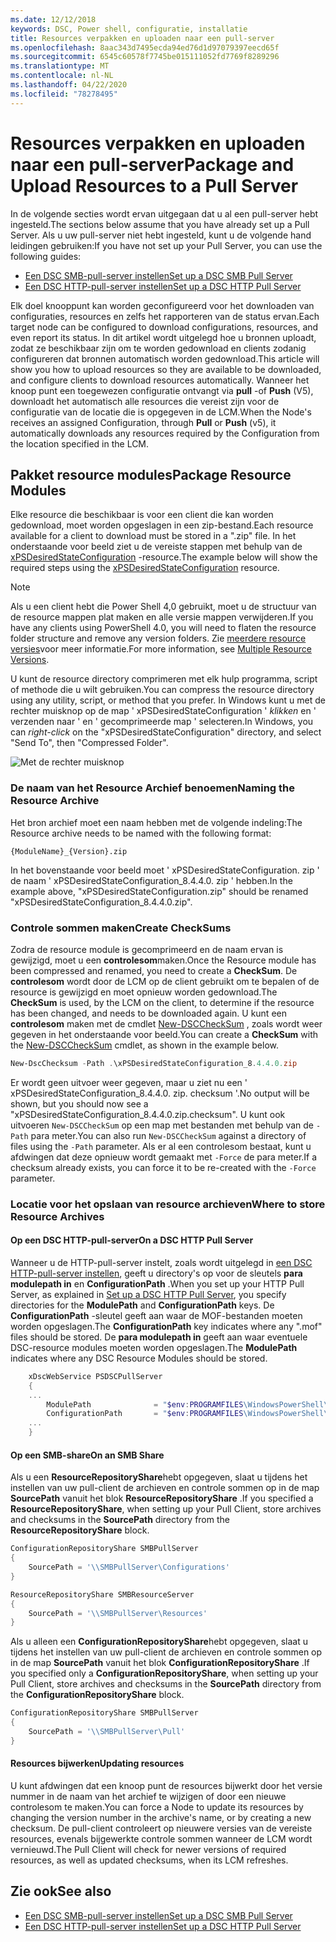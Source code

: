 ```yaml
---
ms.date: 12/12/2018
keywords: DSC, Power shell, configuratie, installatie
title: Resources verpakken en uploaden naar een pull-server
ms.openlocfilehash: 8aac343d7495ecda94ed76d1d97079397eecd65f
ms.sourcegitcommit: 6545c60578f7745be015111052fd7769f8289296
ms.translationtype: MT
ms.contentlocale: nl-NL
ms.lasthandoff: 04/22/2020
ms.locfileid: "78278495"
---
```

# <a name="package-and-upload-resources-to-a-pull-server"></a><span data-ttu-id="9dbd7-103">Resources verpakken en uploaden naar een pull-server</span><span class="sxs-lookup"><span data-stu-id="9dbd7-103">Package and Upload Resources to a Pull Server</span></span>

<span data-ttu-id="9dbd7-104">In de volgende secties wordt ervan uitgegaan dat u al een pull-server hebt ingesteld.</span><span class="sxs-lookup"><span data-stu-id="9dbd7-104">The sections below assume that you have already set up a Pull Server.</span></span> <span data-ttu-id="9dbd7-105">Als u uw pull-server niet hebt ingesteld, kunt u de volgende hand leidingen gebruiken:</span><span class="sxs-lookup"><span data-stu-id="9dbd7-105">If you have not set up your Pull Server, you can use the following guides:</span></span>

- [<span data-ttu-id="9dbd7-106">Een DSC SMB-pull-server instellen</span><span class="sxs-lookup"><span data-stu-id="9dbd7-106">Set up a DSC SMB Pull Server</span></span>](pullServerSmb.md)
- [<span data-ttu-id="9dbd7-107">Een DSC HTTP-pull-server instellen</span><span class="sxs-lookup"><span data-stu-id="9dbd7-107">Set up a DSC HTTP Pull Server</span></span>](pullServer.md)

<span data-ttu-id="9dbd7-108">Elk doel knooppunt kan worden geconfigureerd voor het downloaden van configuraties, resources en zelfs het rapporteren van de status ervan.</span><span class="sxs-lookup"><span data-stu-id="9dbd7-108">Each target node can be configured to download configurations, resources, and even report its status.</span></span> <span data-ttu-id="9dbd7-109">In dit artikel wordt uitgelegd hoe u bronnen uploadt, zodat ze beschikbaar zijn om te worden gedownload en clients zodanig configureren dat bronnen automatisch worden gedownload.</span><span class="sxs-lookup"><span data-stu-id="9dbd7-109">This article will show you how to upload resources so they are available to be downloaded, and configure clients to download resources automatically.</span></span> <span data-ttu-id="9dbd7-110">Wanneer het knoop punt een toegewezen configuratie ontvangt via **pull** -of **Push** (V5), downloadt het automatisch alle resources die vereist zijn voor de configuratie van de locatie die is opgegeven in de LCM.</span><span class="sxs-lookup"><span data-stu-id="9dbd7-110">When the Node's receives an assigned Configuration, through **Pull** or **Push** (v5), it automatically downloads any resources required by the Configuration from the location specified in the LCM.</span></span>

## <a name="package-resource-modules"></a><span data-ttu-id="9dbd7-111">Pakket resource modules</span><span class="sxs-lookup"><span data-stu-id="9dbd7-111">Package Resource Modules</span></span>

<span data-ttu-id="9dbd7-112">Elke resource die beschikbaar is voor een client die kan worden gedownload, moet worden opgeslagen in een zip-bestand.</span><span class="sxs-lookup"><span data-stu-id="9dbd7-112">Each resource available for a client to download must be stored in a ".zip" file.</span></span> <span data-ttu-id="9dbd7-113">In het onderstaande voor beeld ziet u de vereiste stappen met behulp van de [xPSDesiredStateConfiguration](https://www.powershellgallery.com/packages/xPSDesiredStateConfiguration/8.4.0.0) -resource.</span><span class="sxs-lookup"><span data-stu-id="9dbd7-113">The example below will show the required steps using the [xPSDesiredStateConfiguration](https://www.powershellgallery.com/packages/xPSDesiredStateConfiguration/8.4.0.0) resource.</span></span>

> [!NOTE]
> <span data-ttu-id="9dbd7-114">Als u een client hebt die Power Shell 4,0 gebruikt, moet u de structuur van de resource mappen plat maken en alle versie mappen verwijderen.</span><span class="sxs-lookup"><span data-stu-id="9dbd7-114">If you have any clients using PowerShell 4.0, you will need to flaten the resource folder structure and remove any version folders.</span></span> <span data-ttu-id="9dbd7-115">Zie [meerdere resource versies](../configurations/import-dscresource.md#multiple-resource-versions)voor meer informatie.</span><span class="sxs-lookup"><span data-stu-id="9dbd7-115">For more information, see [Multiple Resource Versions](../configurations/import-dscresource.md#multiple-resource-versions).</span></span>

<span data-ttu-id="9dbd7-116">U kunt de resource directory comprimeren met elk hulp programma, script of methode die u wilt gebruiken.</span><span class="sxs-lookup"><span data-stu-id="9dbd7-116">You can compress the resource directory using any utility, script, or method that you prefer.</span></span> <span data-ttu-id="9dbd7-117">In Windows kunt u met de rechter muisknop op de map ' xPSDesiredStateConfiguration ' *klikken* en ' verzenden naar ' en ' gecomprimeerde map ' selecteren.</span><span class="sxs-lookup"><span data-stu-id="9dbd7-117">In Windows, you can *right-click* on the "xPSDesiredStateConfiguration" directory, and select "Send To", then "Compressed Folder".</span></span>

![Met de rechter muisknop](media/package-upload-resources/right-click.gif)

### <a name="naming-the-resource-archive"></a><span data-ttu-id="9dbd7-119">De naam van het Resource Archief benoemen</span><span class="sxs-lookup"><span data-stu-id="9dbd7-119">Naming the Resource Archive</span></span>

<span data-ttu-id="9dbd7-120">Het bron archief moet een naam hebben met de volgende indeling:</span><span class="sxs-lookup"><span data-stu-id="9dbd7-120">The Resource archive needs to be named with the following format:</span></span>

```
{ModuleName}_{Version}.zip
```

<span data-ttu-id="9dbd7-121">In het bovenstaande voor beeld moet ' xPSDesiredStateConfiguration. zip ' de naam ' xPSDesiredStateConfiguration_8.4.4.0. zip ' hebben.</span><span class="sxs-lookup"><span data-stu-id="9dbd7-121">In the example above, "xPSDesiredStateConfiguration.zip" should be renamed "xPSDesiredStateConfiguration_8.4.4.0.zip".</span></span>

### <a name="create-checksums"></a><span data-ttu-id="9dbd7-122">Controle sommen maken</span><span class="sxs-lookup"><span data-stu-id="9dbd7-122">Create CheckSums</span></span>

<span data-ttu-id="9dbd7-123">Zodra de resource module is gecomprimeerd en de naam ervan is gewijzigd, moet u een **controlesom**maken.</span><span class="sxs-lookup"><span data-stu-id="9dbd7-123">Once the Resource module has been compressed and renamed, you need to create a **CheckSum**.</span></span>  <span data-ttu-id="9dbd7-124">De **controlesom** wordt door de LCM op de client gebruikt om te bepalen of de resource is gewijzigd en moet opnieuw worden gedownload.</span><span class="sxs-lookup"><span data-stu-id="9dbd7-124">The **CheckSum** is used, by the LCM on the client, to determine if the resource has been changed, and needs to be downloaded again.</span></span> <span data-ttu-id="9dbd7-125">U kunt een **controlesom** maken met de cmdlet [New-DSCCheckSum](/powershell/module/PSDesiredStateConfiguration/New-DSCCheckSum) , zoals wordt weer gegeven in het onderstaande voor beeld.</span><span class="sxs-lookup"><span data-stu-id="9dbd7-125">You can create a **CheckSum** with the [New-DSCCheckSum](/powershell/module/PSDesiredStateConfiguration/New-DSCCheckSum) cmdlet, as shown in the example below.</span></span>

```powershell
New-DscChecksum -Path .\xPSDesiredStateConfiguration_8.4.4.0.zip
```

<span data-ttu-id="9dbd7-126">Er wordt geen uitvoer weer gegeven, maar u ziet nu een ' xPSDesiredStateConfiguration_8.4.4.0. zip. checksum '.</span><span class="sxs-lookup"><span data-stu-id="9dbd7-126">No output will be shown, but you should now see a "xPSDesiredStateConfiguration_8.4.4.0.zip.checksum".</span></span> <span data-ttu-id="9dbd7-127">U kunt ook uitvoeren `New-DSCCheckSum` op een map met bestanden met behulp van de `-Path` para meter.</span><span class="sxs-lookup"><span data-stu-id="9dbd7-127">You can also run `New-DSCCheckSum` against a directory of files using the `-Path` parameter.</span></span> <span data-ttu-id="9dbd7-128">Als er al een controlesom bestaat, kunt u afdwingen dat deze opnieuw wordt gemaakt met `-Force` de para meter.</span><span class="sxs-lookup"><span data-stu-id="9dbd7-128">If a checksum already exists, you can force it to be re-created with the `-Force` parameter.</span></span>

### <a name="where-to-store-resource-archives"></a><span data-ttu-id="9dbd7-129">Locatie voor het opslaan van resource archieven</span><span class="sxs-lookup"><span data-stu-id="9dbd7-129">Where to store Resource Archives</span></span>

#### <a name="on-a-dsc-http-pull-server"></a><span data-ttu-id="9dbd7-130">Op een DSC HTTP-pull-server</span><span class="sxs-lookup"><span data-stu-id="9dbd7-130">On a DSC HTTP Pull Server</span></span>

<span data-ttu-id="9dbd7-131">Wanneer u de HTTP-pull-server instelt, zoals wordt uitgelegd in [een DSC HTTP-pull-server instellen](pullServer.md), geeft u directory's op voor de sleutels **para modulepath in** en **ConfigurationPath** .</span><span class="sxs-lookup"><span data-stu-id="9dbd7-131">When you set up your HTTP Pull Server, as explained in [Set up a DSC HTTP Pull Server](pullServer.md), you specify directories for the **ModulePath** and **ConfigurationPath** keys.</span></span> <span data-ttu-id="9dbd7-132">De **ConfigurationPath** -sleutel geeft aan waar de MOF-bestanden moeten worden opgeslagen.</span><span class="sxs-lookup"><span data-stu-id="9dbd7-132">The **ConfigurationPath** key indicates where any ".mof" files should be stored.</span></span> <span data-ttu-id="9dbd7-133">De **para modulepath in** geeft aan waar eventuele DSC-resource modules moeten worden opgeslagen.</span><span class="sxs-lookup"><span data-stu-id="9dbd7-133">The **ModulePath** indicates where any DSC Resource Modules should be stored.</span></span>

```powershell
    xDscWebService PSDSCPullServer
    {
    ...
        ModulePath              = "$env:PROGRAMFILES\WindowsPowerShell\DscService\Modules"
        ConfigurationPath       = "$env:PROGRAMFILES\WindowsPowerShell\DscService\Configuration"
    ...
    }

```

#### <a name="on-an-smb-share"></a><span data-ttu-id="9dbd7-134">Op een SMB-share</span><span class="sxs-lookup"><span data-stu-id="9dbd7-134">On an SMB Share</span></span>

<span data-ttu-id="9dbd7-135">Als u een **ResourceRepositoryShare**hebt opgegeven, slaat u tijdens het instellen van uw pull-client de archieven en controle sommen op in de map **SourcePath** vanuit het blok **ResourceRepositoryShare** .</span><span class="sxs-lookup"><span data-stu-id="9dbd7-135">If you specified a **ResourceRepositoryShare**, when setting up your Pull Client, store archives and checksums in the **SourcePath** directory from the **ResourceRepositoryShare** block.</span></span>

```powershell
ConfigurationRepositoryShare SMBPullServer
{
    SourcePath = '\\SMBPullServer\Configurations'
}

ResourceRepositoryShare SMBResourceServer
{
    SourcePath = '\\SMBPullServer\Resources'
}
```

<span data-ttu-id="9dbd7-136">Als u alleen een **ConfigurationRepositoryShare**hebt opgegeven, slaat u tijdens het instellen van uw pull-client de archieven en controle sommen op in de map **SourcePath** vanuit het blok **ConfigurationRepositoryShare** .</span><span class="sxs-lookup"><span data-stu-id="9dbd7-136">If you specified only a **ConfigurationRepositoryShare**, when setting up your Pull Client, store archives and checksums in the **SourcePath** directory from the **ConfigurationRepositoryShare** block.</span></span>

```powershell
ConfigurationRepositoryShare SMBPullServer
{
    SourcePath = '\\SMBPullServer\Pull'
}
```

#### <a name="updating-resources"></a><span data-ttu-id="9dbd7-137">Resources bijwerken</span><span class="sxs-lookup"><span data-stu-id="9dbd7-137">Updating resources</span></span>

<span data-ttu-id="9dbd7-138">U kunt afdwingen dat een knoop punt de resources bijwerkt door het versie nummer in de naam van het archief te wijzigen of door een nieuwe controlesom te maken.</span><span class="sxs-lookup"><span data-stu-id="9dbd7-138">You can force a Node to update its resources by changing the version number in the archive's name, or by creating a new checksum.</span></span> <span data-ttu-id="9dbd7-139">De pull-client controleert op nieuwere versies van de vereiste resources, evenals bijgewerkte controle sommen wanneer de LCM wordt vernieuwd.</span><span class="sxs-lookup"><span data-stu-id="9dbd7-139">The Pull Client will check for newer versions of required resources, as well as updated checksums, when its LCM refreshes.</span></span>

## <a name="see-also"></a><span data-ttu-id="9dbd7-140">Zie ook</span><span class="sxs-lookup"><span data-stu-id="9dbd7-140">See also</span></span>

- [<span data-ttu-id="9dbd7-141">Een DSC SMB-pull-server instellen</span><span class="sxs-lookup"><span data-stu-id="9dbd7-141">Set up a DSC SMB Pull Server</span></span>](pullServerSmb.md)
- [<span data-ttu-id="9dbd7-142">Een DSC HTTP-pull-server instellen</span><span class="sxs-lookup"><span data-stu-id="9dbd7-142">Set up a DSC HTTP Pull Server</span></span>](pullServer.md)
